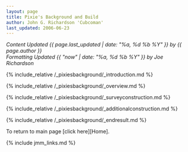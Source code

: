 ```yaml
---
layout: page
title: Pixie's Background and Build
author: John G. Richardson 'Cubcoman'
last_updated: 2006-06-23
---
```

*Content Updated {{ page.last_updated | date: "%a, %d %b %Y" }} by {{ page.author }}*  
*Formatting Updated {{ "now" | date: "%a, %d %b %Y" }} by Joe Richardson*

{% include_relative /_pixiesbackground/_introduction.md %}

{% include_relative /_pixiesbackground/_overview.md %}

{% include_relative /_pixiesbackground/_surveyconstruction.md %}

{% include_relative /_pixiesbackground/_additionalconstruction.md %}

{% include_relative /_pixiesbackground/_endresult.md %}

To return to main page [click here][Home].

{% include jmm_links.md %}